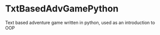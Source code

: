 # TxtBasedAdvGamePython
Text based adventure game written in python, used as an introduction to OOP
